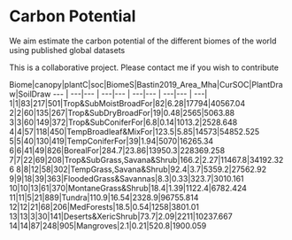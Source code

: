 # Carbon Potential
We aim estimate the carbon potential of the different biomes of the world using published global datasets

This is a collaborative project. Please contact me if you wish to contribute 






Biome|canopy|plantC|soc|BiomeS|Bastin2019_Area_Mha|CurSOC|PlantDraw|SoilDraw
--- | ---|--- | ---|--- | ---|--- | ---|--- | ---|
 1|1|83|217|501|Trop&SubMoistBroadFor|82|6.28|17794|40567.04
 2|2|60|135|267|Trop&SubDryBroadFor|19|0.48|2565|5063.88
 3|3|60|149|372|Trop&SubConiferFor|6.8|0.14|1013.2|2528.648
 4|4|57|118|450|TempBroadleaf&MixFor|123.5|5.85|14573|54852.525
 5|5|40|130|419|TempConiferFor|39|1.94|5070|16265.34
 6|6|41|49|826|BorealFor|284.7|23.86|13950.3|228369.258
 7|7|22|69|208|Trop&SubGrass,Savana&Shrub|166.2|2.27|11467.8|34192.326
 8|8|12|58|302|TempGrass,Savana&Shrub|92.4|3.7|5359.2|27562.92
 9|9|18|39|363|FloodedGrass&Savannas|8.3|0.33|323.7|3010.161
 10|10|13|61|370|MontaneGrass&Shrub|18.4|1.39|1122.4|6782.424
 11|11|5|21|889|Tundra|110.9|16.54|2328.9|96755.814
 12|12|21|68|206|MedForests|18.5|0.54|1258|3801.01
 13|13|3|30|141|Deserts&XericShrub|73.7|2.09|2211|10237.667
 14|14|87|248|905|Mangroves|2.1|0.21|520.8|1900.059
